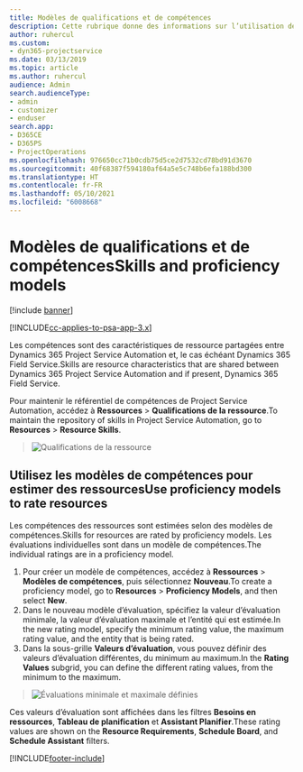 ```yaml
---
title: Modèles de qualifications et de compétences
description: Cette rubrique donne des informations sur l’utilisation des modèles de qualifications et de compétences.
author: ruhercul
ms.custom:
- dyn365-projectservice
ms.date: 03/13/2019
ms.topic: article
ms.author: ruhercul
audience: Admin
search.audienceType:
- admin
- customizer
- enduser
search.app:
- D365CE
- D365PS
- ProjectOperations
ms.openlocfilehash: 976650cc71b0cdb75d5ce2d7532cd78bd91d3670
ms.sourcegitcommit: 40f68387f594180af64a5e5c748b6efa188bd300
ms.translationtype: HT
ms.contentlocale: fr-FR
ms.lasthandoff: 05/10/2021
ms.locfileid: "6008668"
---
```

# <a name="skills-and-proficiency-models"></a><span data-ttu-id="1e3a1-103">Modèles de qualifications et de compétences</span><span class="sxs-lookup"><span data-stu-id="1e3a1-103">Skills and proficiency models</span></span>

[!include [banner](../includes/psa-now-project-operations.md)]

[!INCLUDE[cc-applies-to-psa-app-3.x](../includes/cc-applies-to-psa-app-3x.md)]

<span data-ttu-id="1e3a1-104">Les compétences sont des caractéristiques de ressource partagées entre Dynamics 365 Project Service Automation et, le cas échéant Dynamics 365 Field Service.</span><span class="sxs-lookup"><span data-stu-id="1e3a1-104">Skills are resource characteristics that are shared between Dynamics 365 Project Service Automation and if present, Dynamics 365 Field Service.</span></span> 

<span data-ttu-id="1e3a1-105">Pour maintenir le référentiel de compétences de Project Service Automation, accédez à **Ressources** \> **Qualifications de la ressource**.</span><span class="sxs-lookup"><span data-stu-id="1e3a1-105">To maintain the repository of skills in Project Service Automation, go to **Resources** \> **Resource Skills**.</span></span> 

> ![Qualifications de la ressource](media/Resource-Management-image84.png)

## <a name="use-proficiency-models-to-rate-resources"></a><span data-ttu-id="1e3a1-107">Utilisez les modèles de compétences pour estimer des ressources</span><span class="sxs-lookup"><span data-stu-id="1e3a1-107">Use proficiency models to rate resources</span></span>

<span data-ttu-id="1e3a1-108">Les compétences des ressources sont estimées selon des modèles de compétences.</span><span class="sxs-lookup"><span data-stu-id="1e3a1-108">Skills for resources are rated by proficiency models.</span></span> <span data-ttu-id="1e3a1-109">Les évaluations individuelles sont dans un modèle de compétences.</span><span class="sxs-lookup"><span data-stu-id="1e3a1-109">The individual ratings are in a proficiency model.</span></span> 

1. <span data-ttu-id="1e3a1-110">Pour créer un modèle de compétences, accédez à **Ressources** \> **Modèles de compétences**, puis sélectionnez **Nouveau**.</span><span class="sxs-lookup"><span data-stu-id="1e3a1-110">To create a proficiency model, go to **Resources** \> **Proficiency Models**, and then select **New**.</span></span>
2. <span data-ttu-id="1e3a1-111">Dans le nouveau modèle d’évaluation, spécifiez la valeur d’évaluation minimale, la valeur d’évaluation maximale et l’entité qui est estimée.</span><span class="sxs-lookup"><span data-stu-id="1e3a1-111">In the new rating model, specify the minimum rating value, the maximum rating value, and the entity that is being rated.</span></span>
3. <span data-ttu-id="1e3a1-112">Dans la sous-grille **Valeurs d’évaluation**, vous pouvez définir des valeurs d’évaluation différentes, du minimum au maximum.</span><span class="sxs-lookup"><span data-stu-id="1e3a1-112">In the **Rating Values** subgrid, you can define the different rating values, from the minimum to the maximum.</span></span>

> ![Évaluations minimale et maximale définies](media/Resource-Management-image85.png)

<span data-ttu-id="1e3a1-114">Ces valeurs d’évaluation sont affichées dans les filtres **Besoins en ressources**, **Tableau de planification** et **Assistant Planifier**.</span><span class="sxs-lookup"><span data-stu-id="1e3a1-114">These rating values are shown on the **Resource Requirements**, **Schedule Board**, and **Schedule Assistant** filters.</span></span>


[!INCLUDE[footer-include](../includes/footer-banner.md)]